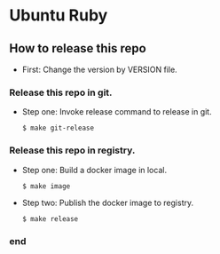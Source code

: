 # Ubuntu Ruby

## How to release this repo

* First: Change the version by VERSION file.

### Release this repo in git.

* Step one: Invoke release command to release in git.

  ```
  $ make git-release
  ```

### Release this repo in registry.

* Step one: Build a docker image in local.

  ```
  $ make image
  ```

* Step two: Publish the docker image to registry.

  ```
  $ make release
  ```

### end
